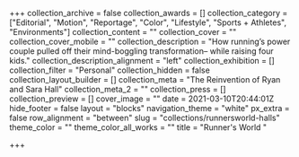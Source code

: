 +++
collection_archive = false
collection_awards = []
collection_category = ["Editorial", "Motion", "Reportage", "Color", "Lifestyle", "Sports + Athletes", "Environments"]
collection_content = ""
collection_cover = ""
collection_cover_mobile = ""
collection_description = "How running’s power couple pulled off their mind-boggling transformation– while raising four kids."
collection_description_alignment = "left"
collection_exhibition = []
collection_filter = "Personal"
collection_hidden = false
collection_layout_builder = []
collection_meta = "The Reinvention of Ryan and Sara Hall"
collection_meta_2 = ""
collection_press = []
collection_preview = []
cover_image = ""
date = 2021-03-10T20:44:01Z
hide_footer = false
layout = "blocks"
navigation_theme = "white"
px_extra = false
row_alignment = "between"
slug = "collections/runnersworld-halls"
theme_color = ""
theme_color_all_works = ""
title = "Runner's World "

+++
